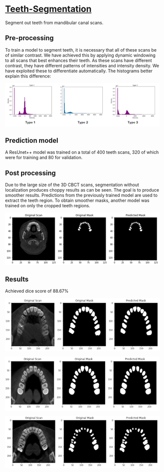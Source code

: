 # [Teeth-Segmentation](https://arxiv.org/pdf/2210.03739)
Segment out teeth from mandibular canal scans. 

## Pre-processing
To train a model to segment teeth, it is necessary that all of these scans be of similar contrast. We have achieved this by applying dynamic windowing to all scans that best enhances their teeth. As these scans have different contrast, they have different patterns of intensities and intensity density. We have exploited these to differentiate automatically. The histograms better explain this difference:

![output](https://github.com/amalmsaleem/Teeth-Segmentation/blob/main/histogram.png) 

## Prediction model
A ResUnet++ model was trained on a total of 400 teeth scans, 320 of which were for training and 80 for validation.

## Post processing
Due to the large size of the 3D CBCT scans, segmentation without localization produces choppy results as can be seen. The goal is to produce smoother results. Predictions from the previously trained model are used to extract the teeth region. To obtain smoother masks, another model was trained on only the cropped teeth regions.

![output](https://github.com/amalmsaleem/Teeth-Segmentation/blob/main/image1.png) 
## Results

Achieved dice score of 88.67%

![output](https://github.com/amalmsaleem/Teeth-Segmentation/blob/main/Results/result1.png) 

![output](https://github.com/amalmsaleem/Teeth-Segmentation/blob/main/Results/result2.png) 

![output](https://github.com/amalmsaleem/Teeth-Segmentation/blob/main/Results/result3.png) 
